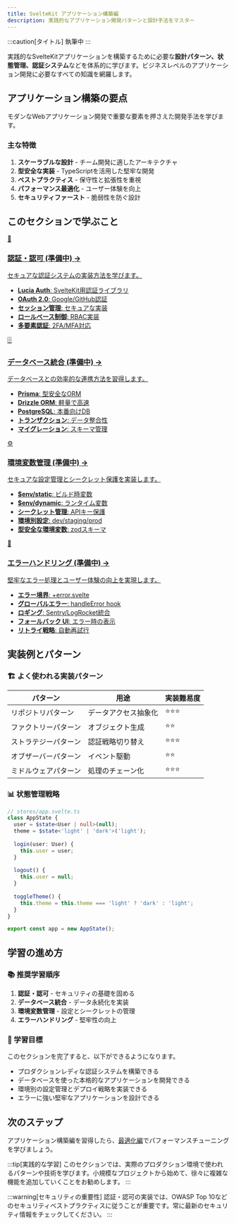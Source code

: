 ```yaml
---
title: SvelteKit アプリケーション構築編  
description: 実践的なアプリケーション開発パターンと設計手法をマスター
---
```

:::caution[タイトル]
執筆中
:::
<script>
  import { base } from '$app/paths';
</script>

実践的なSvelteKitアプリケーションを構築するために必要な**設計パターン、状態管理、認証システム**などを体系的に学びます。ビジネスレベルのアプリケーション開発に必要なすべての知識を網羅します。

## アプリケーション構築の要点

モダンなWebアプリケーション開発で重要な要素を押さえた開発手法を学びます。

### 主な特徴

1. **スケーラブルな設計** - チーム開発に適したアーキテクチャ
2. **型安全な実装** - TypeScriptを活用した堅牢な開発
3. **ベストプラクティス** - 保守性と拡張性を重視
4. **パフォーマンス最適化** - ユーザー体験を向上
5. **セキュリティファースト** - 脆弱性を防ぐ設計

## このセクションで学ぶこと

<div class="grid grid-cols-1 md:grid-cols-2 gap-4 my-8 auto-rows-[1fr]">
  <a href="{base}/sveltekit/authentication/" class="flex no-underline group h-full">
    <div class="p-4 border border-gray-2 dark:border-gray-7 rounded-lg shadow-md hover:shadow-lg hover:border-purple-400 dark:hover:border-purple-400 transition-all cursor-pointer flex flex-col w-full">
      <div class="text-3xl mb-2">🔐</div>
      <h3 class="font-bold text-lg mb-2 text-purple-600 dark:text-purple-400 group-hover:text-purple-700 dark:group-hover:text-purple-300 transition-colors">
        認証・認可 <span class="text-xs">(準備中)</span>
        <span class="inline-block ml-1 text-xs opacity-60">→</span>
      </h3>
      <p class="text-sm mb-3 text-gray-7 dark:text-gray-3">セキュアな認証システムの実装方法を学びます。</p>
      <ul class="text-sm text-gray-6 dark:text-gray-4 space-y-1 flex-grow">
        <li><strong>Lucia Auth</strong>: SvelteKit用認証ライブラリ</li>
        <li><strong>OAuth 2.0</strong>: Google/GitHub認証</li>
        <li><strong>セッション管理</strong>: セキュアな実装</li>
        <li><strong>ロールベース制御</strong>: RBAC実装</li>
        <li><strong>多要素認証</strong>: 2FA/MFA対応</li>
      </ul>
    </div>
  </a>
  
  <a href="{base}/sveltekit/database/" class="flex no-underline group h-full">
    <div class="p-4 border border-gray-2 dark:border-gray-7 rounded-lg shadow-md hover:shadow-lg hover:border-purple-400 dark:hover:border-purple-400 transition-all cursor-pointer flex flex-col w-full">
      <div class="text-3xl mb-2">🗄️</div>
      <h3 class="font-bold text-lg mb-2 text-purple-600 dark:text-purple-400 group-hover:text-purple-700 dark:group-hover:text-purple-300 transition-colors">
        データベース統合 <span class="text-xs">(準備中)</span>
        <span class="inline-block ml-1 text-xs opacity-60">→</span>
      </h3>
      <p class="text-sm mb-3 text-gray-7 dark:text-gray-3">データベースとの効率的な連携方法を習得します。</p>
      <ul class="text-sm text-gray-6 dark:text-gray-4 space-y-1 flex-grow">
        <li><strong>Prisma</strong>: 型安全なORM</li>
        <li><strong>Drizzle ORM</strong>: 軽量で高速</li>
        <li><strong>PostgreSQL</strong>: 本番向けDB</li>
        <li><strong>トランザクション</strong>: データ整合性</li>
        <li><strong>マイグレーション</strong>: スキーマ管理</li>
      </ul>
    </div>
  </a>
  
  <a href="{base}/sveltekit/environment/" class="flex no-underline group h-full">
    <div class="p-4 border border-gray-2 dark:border-gray-7 rounded-lg shadow-md hover:shadow-lg hover:border-purple-400 dark:hover:border-purple-400 transition-all cursor-pointer flex flex-col w-full">
      <div class="text-3xl mb-2">⚙️</div>
      <h3 class="font-bold text-lg mb-2 text-purple-600 dark:text-purple-400 group-hover:text-purple-700 dark:group-hover:text-purple-300 transition-colors">
        環境変数管理 <span class="text-xs">(準備中)</span>
        <span class="inline-block ml-1 text-xs opacity-60">→</span>
      </h3>
      <p class="text-sm mb-3 text-gray-7 dark:text-gray-3">セキュアな設定管理とシークレット保護を実装します。</p>
      <ul class="text-sm text-gray-6 dark:text-gray-4 space-y-1 flex-grow">
        <li><strong>$env/static</strong>: ビルド時変数</li>
        <li><strong>$env/dynamic</strong>: ランタイム変数</li>
        <li><strong>シークレット管理</strong>: APIキー保護</li>
        <li><strong>環境別設定</strong>: dev/staging/prod</li>
        <li><strong>型安全な環境変数</strong>: zodスキーマ</li>
      </ul>
    </div>
  </a>
  
  <a href="{base}/sveltekit/error-handling/" class="flex no-underline group h-full">
    <div class="p-4 border border-gray-2 dark:border-gray-7 rounded-lg shadow-md hover:shadow-lg hover:border-purple-400 dark:hover:border-purple-400 transition-all cursor-pointer flex flex-col w-full">
      <div class="text-3xl mb-2">🚨</div>
      <h3 class="font-bold text-lg mb-2 text-purple-600 dark:text-purple-400 group-hover:text-purple-700 dark:group-hover:text-purple-300 transition-colors">
        エラーハンドリング <span class="text-xs">(準備中)</span>
        <span class="inline-block ml-1 text-xs opacity-60">→</span>
      </h3>
      <p class="text-sm mb-3 text-gray-7 dark:text-gray-3">堅牢なエラー処理とユーザー体験の向上を実現します。</p>
      <ul class="text-sm text-gray-6 dark:text-gray-4 space-y-1 flex-grow">
        <li><strong>エラー境界</strong>: +error.svelte</li>
        <li><strong>グローバルエラー</strong>: handleError hook</li>
        <li><strong>ロギング</strong>: Sentry/LogRocket統合</li>
        <li><strong>フォールバック UI</strong>: エラー時の表示</li>
        <li><strong>リトライ戦略</strong>: 自動再試行</li>
      </ul>
    </div>
  </a>
</div>

## 実装例とパターン

### 🏗️ よく使われる実装パターン

| パターン | 用途 | 実装難易度 |
|---------|------|-----------|
| リポジトリパターン | データアクセス抽象化 | ⭐⭐⭐ |
| ファクトリーパターン | オブジェクト生成 | ⭐⭐ |
| ストラテジーパターン | 認証戦略切り替え | ⭐⭐⭐ |
| オブザーバーパターン | イベント駆動 | ⭐⭐ |
| ミドルウェアパターン | 処理のチェーン化 | ⭐⭐⭐ |

### 📊 状態管理戦略

```typescript
// stores/app.svelte.ts
class AppState {
  user = $state<User | null>(null);
  theme = $state<'light' | 'dark'>('light');
  
  login(user: User) {
    this.user = user;
  }
  
  logout() {
    this.user = null;
  }
  
  toggleTheme() {
    this.theme = this.theme === 'light' ? 'dark' : 'light';
  }
}

export const app = new AppState();
```

## 学習の進め方

### 📚 推奨学習順序

1. **認証・認可** - セキュリティの基礎を固める
2. **データベース統合** - データ永続化を実装
3. **環境変数管理** - 設定とシークレットの管理
4. **エラーハンドリング** - 堅牢性の向上

### 🎯 学習目標

このセクションを完了すると、以下ができるようになります。

- プロダクションレディな認証システムを構築できる
- データベースを使った本格的なアプリケーションを開発できる
- 環境別の設定管理とデプロイ戦略を実装できる
- エラーに強い堅牢なアプリケーションを設計できる

## 次のステップ

アプリケーション構築編を習得したら、[最適化編](/sveltekit/optimization/)でパフォーマンスチューニングを学びましょう。

:::tip[実践的な学習]
このセクションでは、実際のプロダクション環境で使われるパターンや技術を学びます。小規模なプロジェクトから始めて、徐々に複雑な機能を追加していくことをお勧めします。
:::

:::warning[セキュリティの重要性]
認証・認可の実装では、OWASP Top 10などのセキュリティベストプラクティスに従うことが重要です。常に最新のセキュリティ情報をチェックしてください。
:::